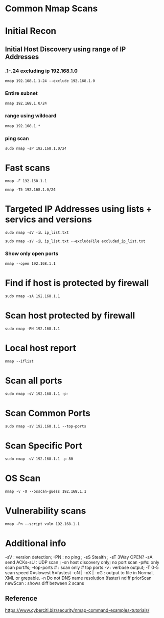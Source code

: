 # Common Nmap Scans

# Initial Recon

## Initial Host Discovery using range of IP Addresses
### .1-.24 excluding ip 192.168.1.0
```
nmap 192.168.1.1-24 --exclude 192.168.1.0
```  
### Entire subnet
```
nmap 192.168.1.0/24
```  
### range using wildcard
```
nmap 192.168.1.*
```  
### ping scan
```
sudo nmap -sP 192.168.1.0/24
```  

# Fast scans
```
nmap -F 192.168.1.1
```  
```
nmap -T5 192.168.1.0/24
```  

# Targeted IP Addresses using lists + servics and versions
```
sudo nmap -sV -iL ip_list.txt
```  
```
sudo nmap -sV -iL ip_list.txt --excludeFile excluded_ip_list.txt
```
### Show only open ports
```
nmap --open 192.168.1.1
```

# Find if host is protected by firewall
```
sudo nmap -sA 192.168.1.1
```
# Scan host protected by firewall
```
sudo nmap -PN 192.168.1.1
```

# Local host report
```
nmap --iflist
```

# Scan all ports
```
sudo nmap -sV 192.168.1.1 -p-
```
# Scan Common Ports
```
sudo nmap -sV 192.168.1.1 --top-ports
```
# Scan Specific Port
```
sudo nmap -sV 192.168.1.1 -p 80
```

# OS Scan
```
nmap -v -O --osscan-guess 192.168.1.1
```

# Vulnerability scans
```
nmap -Pn --script vuln 192.168.1.1
```

# Additional info
-sV : version detection; -PN : no ping ; -sS Stealth ; -sT 3Way OPEN?
-sA send ACKs-sU : UDP scan ; -sn host discovery only; no port scan
-p#s: only scan port#s; –top-ports # : scan only # top ports
-v : verbose output; -T 0-5 scan speed 0=slowest 5=fastest
-oN | -oX | -oG <file>: output to file in Normal, XML or grepable.
-n Do not DNS name resolution (faster)
ndiff priorScan newScan : shows diff between 2 scans


## Reference
https://www.cyberciti.biz/security/nmap-command-examples-tutorials/

